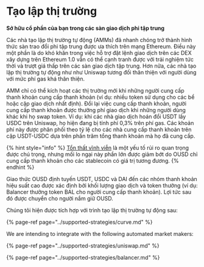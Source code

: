 # Tạo lập thị trường

**Sở hữu cổ phần của bạn trong các sàn giao dịch phi tập trung**

Các nhà tạo lập thị trường tự động (AMMs) đã nhanh chóng trở thành hình thức sàn trao đổi phi tập trung được ưa thích trên mạng Ethereum. Điều này một phần là do khó khăn trong việc hỗ trợ đặt lệnh giao dịch trên các DEX xây dựng trên Ethereum 1.0 vẫn có thể cạnh tranh được với trải nghiệm tức thời và trượt giá thấp trên các sàn giao dịch tập trung. Hơn nữa, các nhà tạo lập thị trường tự động như như Uniswap tương đối thân thiện với người dùng với mức phí gas khá thân thiện.

AMM chỉ có thể kích hoạt các thị trường mới khi những người cung cấp thanh khoản cung cấp thanh khoản (ví dụ: nhiều token sử dụng cho các bể hoặc cặp giao dịch nhất định). Đổi lại việc cung cấp thanh khoản, người cung cấp thanh khoản được thưởng phí giao dịch khi những người dùng khác khi họ swap token. Ví dụ: khi các nhà giao dịch hoán đổi USDT lấy USDC trên Uniswap, họ hiện đang bị tính phí 0,3% trên phí gas. Các khoản phí này được phân phối theo tỷ lệ cho các nhà cung cấp thanh khoản trên cặp USDT-USDC dựa trên phần trăm tổng thanh khoản mà họ đã cung cấp.

{% hint style="info" %}
[Tổn thất vĩnh viễn](https://medium.com/@pintail/uniswap-a-good-deal-for-liquidity-providers-104c0b6816f2) là một yếu tố rủi ro quan trọng được chú trọng, nhưng mối lo ngại này phần lớn được giảm bớt do OUSD chỉ cung cấp thanh khoản cho các stablecoin có giá trị tương đương.
{% endhint %}

Giao thức OUSD định tuyến USDT, USDC và DAI đến các nhóm thanh khoản hiệu suất cao được xác định bởi khối lượng giao dịch và token thưởng (ví dụ: Balancer thưởng token BAL cho người cung cấp thanh khoản). Lợi tức sau đó được chuyển cho người nắm giữ OUSD.

Chúng tôi hiện được tích hợp với trình tạo lập thị trường tự động sau:

{% page-ref page="../supported-strategies/curve.md" %}

We are intending to integrate with the following automated market makers:

{% page-ref page="../supported-strategies/uniswap.md" %}

{% page-ref page="../supported-strategies/balancer.md" %}





